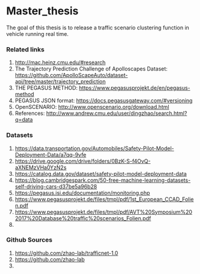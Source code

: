 # Master_thesis
The goal of this thesis is to release a traffic scenario clustering function in vehicle running real time.


### Related links
1. http://mac.heinz.cmu.edu/#research
2. The Trajectory Prediction Challenge of Apolloscapes Dataset:
https://github.com/ApolloScapeAuto/dataset-api/tree/master/trajectory_prediction
3. THE PEGASUS METHOD: https://www.pegasusprojekt.de/en/pegasus-method
4. PEGASUS JSON format: https://docs.pegasusgateway.com/#versioning
5. OpenSCENARIO: http://www.openscenario.org/download.html
6. References: http://www.andrew.cmu.edu/user/dingzhao/search.html?q=data


### Datasets
1. https://data.transportation.gov/Automobiles/Safety-Pilot-Model-Deployment-Data/a7qq-9vfe
2. https://drive.google.com/drive/folders/0BzK-S-f4OvQ-aXNEMzVHa0YzN2s
3. https://catalog.data.gov/dataset/safety-pilot-model-deployment-data
4. https://blog.cambridgespark.com/50-free-machine-learning-datasets-self-driving-cars-d37be5a96b28
5. https://pegasus.isi.edu/documentation/monitoring.php
6. https://www.pegasusprojekt.de/files/tmpl/pdf/1st_European_CCAD_Folien.pdf
7. https://www.pegasusprojekt.de/files/tmpl/pdf/AVT%20Symposium%202017%20Database%20traffic%20scenarios_Folien.pdf
8. 


### Github Sources
1. https://github.com/zhao-lab/trafficnet-1.0
2. https://github.com/zhao-lab
3. 
